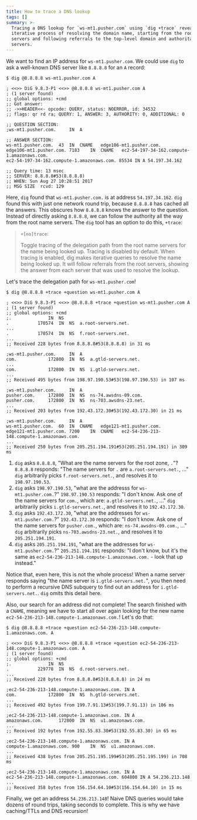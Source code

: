 ```yaml
---
title: How to trace a DNS lookup
tags: []
summary: >-
  Tracing a DNS lookup for `ws-mt1.pusher.com` using `dig +trace` reveals the
  iterative process of resolving the domain name, starting from the root name
  servers and following referrals to the top-level domain and authoritative name
  servers.
---
```


We want to find an IP address for `ws-mt1.pusher.com`.
We could use `dig` to ask a well-known DNS server like `8.8.8.8` for an `A` record:

```
$ dig @8.8.8.8 ws-mt1.pusher.com A

; <<>> DiG 9.8.3-P1 <<>> @8.8.8.8 ws-mt1.pusher.com A
; (1 server found)
;; global options: +cmd
;; Got answer:
;; ->>HEADER<<- opcode: QUERY, status: NOERROR, id: 34532
;; flags: qr rd ra; QUERY: 1, ANSWER: 3, AUTHORITY: 0, ADDITIONAL: 0

;; QUESTION SECTION:
;ws-mt1.pusher.com.		IN	A

;; ANSWER SECTION:
ws-mt1.pusher.com.	43	IN	CNAME	edge106-mt1.pusher.com.
edge106-mt1.pusher.com.	7183	IN	CNAME	ec2-54-197-34-162.compute-1.amazonaws.com.
ec2-54-197-34-162.compute-1.amazonaws.com. 85534 IN A 54.197.34.162

;; Query time: 13 msec
;; SERVER: 8.8.8.8#53(8.8.8.8)
;; WHEN: Sun Aug 27 10:28:51 2017
;; MSG SIZE  rcvd: 129
```

Here, `dig` found that `ws-mt1.pusher.com.` is at address `54.197.34.162`.
`dig` found this with just one network round trip,
because `8.8.8.8` has cached all the answers.
This obscures how `8.8.8.8` knows the answer to the question.
Instead of directly asking `8.8.8.8`, we can follow the authority all the way from the root name servers.
The `dig` tool has an option to do this, `+trace`:

> `+[no]trace`:
>
> Toggle tracing of the delegation path from the root name servers for the name being looked up.
> Tracing is disabled by default.
> When tracing is enabled, dig makes iterative queries to resolve the name being looked up.
> It will follow referrals from the root servers,
> showing the answer from each server that was used to resolve the lookup.

Let's trace the delegation path for `ws-mt1.pusher.com`!

```
$ dig @8.8.8.8 +trace +question ws-mt1.pusher.com A

; <<>> DiG 9.8.3-P1 <<>> @8.8.8.8 +trace +question ws-mt1.pusher.com A
; (1 server found)
;; global options: +cmd
;.				IN	NS
.			170574	IN	NS	a.root-servers.net.
...
.			170574	IN	NS	f.root-servers.net.
...
;; Received 228 bytes from 8.8.8.8#53(8.8.8.8) in 31 ms

;ws-mt1.pusher.com.		IN	A
com.			172800	IN	NS	a.gtld-servers.net.
...
com.			172800	IN	NS	i.gtld-servers.net.
...
;; Received 495 bytes from 198.97.190.53#53(198.97.190.53) in 107 ms

;ws-mt1.pusher.com.		IN	A
pusher.com.		172800	IN	NS	ns-74.awsdns-09.com.
pusher.com.		172800	IN	NS	ns-703.awsdns-23.net.
...
;; Received 203 bytes from 192.43.172.30#53(192.43.172.30) in 21 ms

;ws-mt1.pusher.com.		IN	A
ws-mt1.pusher.com.	60	IN	CNAME	edge121-mt1.pusher.com.
edge121-mt1.pusher.com.	7200	IN	CNAME	ec2-54-236-213-148.compute-1.amazonaws.com.
...
;; Received 250 bytes from 205.251.194.191#53(205.251.194.191) in 309 ms
```

1. `dig` asks `8.8.8.8`, "What are the name servers for the root zone, `.`"?
   `8.8.8.8` responds: "The name servers for `.` are `a.root-servers.net.`, ..."
   `dig` arbitrarily picks `f.root-servers.net.`,
   and resolves it to `198.97.190.53`.
1. `dig` asks `198.97.190.53`, "what are the addresss for `ws-mt1.pusher.com.`?"
   `198.97.190.53` responds: "I don't know. Ask one of the name servers for `com.`, which are: `a.gtld-servers.net.`, ..."
   `dig` arbitrarily picks `i.gtld-servers.net.`,
   and resolves it to `192.43.172.30`.
1. `dig` asks `192.43.172.30`, "what are the addresses for `ws-mt1.pusher.com.`?"
   `192.43.172.30` responds: "I don't know. Ask one of the name servers for `pusher.com.`, which are: `ns-74.awsdns-09.com.`, ..."
   `dig` arbitrarily picks `ns-703.awsdns-23.net.`,
   and resolves it to `205.251.194.191`.
1. `dig` asks `205.251.194.191`, "what are the addresses for `ws-mt1.pusher.com.`?"
   `205.251.194.191` responds: "I don't know, but it's the same as `ec2-54-236-213-148.compute-1.amazonaws.com.` - look that up instead."

Notice that, even here, this is not the whole process!
When a name server responds saying "the name server is `i.gtld-servers.net.`",
you then need to perform a recursive DNS subquery to find out an address for `i.gtld-servers.net.`.
`dig` omits this detail here.

Also, our search for an address did not complete!
The search finished with a `CNAME`,
meaning we have to start all over again looking for the new name `ec2-54-236-213-148.compute-1.amazonaws.com.`!
Let's do that:

```
$ dig @8.8.8.8 +trace +question ec2-54-236-213-148.compute-1.amazonaws.com. A

; <<>> DiG 9.8.3-P1 <<>> @8.8.8.8 +trace +question ec2-54-236-213-148.compute-1.amazonaws.com. A
; (1 server found)
;; global options: +cmd
;.				IN	NS
.			229778	IN	NS	d.root-servers.net.
...
;; Received 228 bytes from 8.8.8.8#53(8.8.8.8) in 24 ms

;ec2-54-236-213-148.compute-1.amazonaws.com. IN A
com.			172800	IN	NS	h.gtld-servers.net.
...
;; Received 492 bytes from 199.7.91.13#53(199.7.91.13) in 106 ms

;ec2-54-236-213-148.compute-1.amazonaws.com. IN A
amazonaws.com.		172800	IN	NS	u1.amazonaws.com.
...
;; Received 192 bytes from 192.55.83.30#53(192.55.83.30) in 65 ms

;ec2-54-236-213-148.compute-1.amazonaws.com. IN A
compute-1.amazonaws.com. 900	IN	NS	u1.amazonaws.com.
...
;; Received 438 bytes from 205.251.195.199#53(205.251.195.199) in 708 ms

;ec2-54-236-213-148.compute-1.amazonaws.com. IN A
ec2-54-236-213-148.compute-1.amazonaws.com. 604800 IN A	54.236.213.148
...
;; Received 358 bytes from 156.154.64.10#53(156.154.64.10) in 15 ms
```

Finally, we get an address `54.236.213.148`!
Naive DNS queries would take dozens of round trips,
taking seconds to complete.
This is why we have caching/TTLs and DNS recursion!
